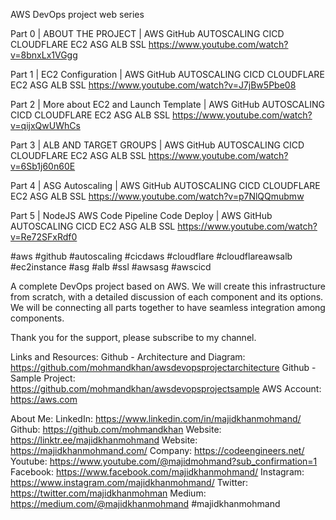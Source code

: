 AWS DevOps project web series

Part 0 | ABOUT THE PROJECT | AWS GitHub AUTOSCALING CICD CLOUDFLARE EC2 ASG ALB SSL
https://www.youtube.com/watch?v=8bnxLx1VGgg

Part 1 | EC2 Configuration | AWS GitHub AUTOSCALING CICD CLOUDFLARE EC2 ASG ALB SSL
https://www.youtube.com/watch?v=J7jBw5Pbe08

Part 2 | More about EC2 and Launch Template | AWS GitHub AUTOSCALING CICD CLOUDFLARE EC2 ASG ALB SSL
https://www.youtube.com/watch?v=qijxQwUWhCs

Part 3 | ALB AND TARGET GROUPS | AWS GitHub AUTOSCALING CICD CLOUDFLARE EC2 ASG ALB SSL
https://www.youtube.com/watch?v=6Sb1j60n60E

Part 4 | ASG Autoscaling | AWS GitHub AUTOSCALING CICD CLOUDFLARE EC2 ASG ALB SSL
https://www.youtube.com/watch?v=p7NlQQmubmw

Part 5 | NodeJS AWS Code Pipeline Code Deploy | AWS GitHub AUTOSCALING CICD EC2 ASG ALB SSL
https://www.youtube.com/watch?v=Re72SFxRdf0

#aws
#github
#autoscaling
#cicdaws
#cloudflare
#cloudflareawsalb
#ec2instance
#asg
#alb
#ssl
#awsasg
#awscicd

A complete DevOps project based on AWS. We will create this infrastructure from scratch, with a detailed discussion of each component and its options. We will be connecting all parts together to have seamless integration among components.

Thank you for the support, please subscribe to my channel.

Links and Resources:
Github - Architecture and Diagram: https://github.com/mohmandkhan/awsdevopsprojectarchitecture
Github - Sample Project: https://github.com/mohmandkhan/awsdevopsprojectsample
AWS Account: https://aws.com

About Me:
LinkedIn: https://www.linkedin.com/in/majidkhanmohmand/
Github: https://github.com/mohmandkhan
Website: https://linktr.ee/majidkhanmohmand
Website: https://majidkhanmohmand.com/
Company: https://codeengineers.net/
Youtube: https://www.youtube.com/@majidmohmand?sub_confirmation=1
Facebook: https://www.facebook.com/majidkhanmohmand/
Instagram: https://www.instagram.com/majidkhanmohmand/
Twitter: https://twitter.com/majidkhanmohman
Medium: https://medium.com/@majidkhanmohmand
#majidkhanmohmand
